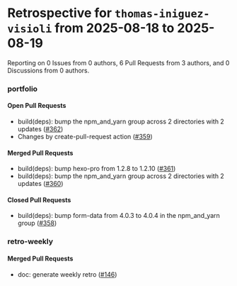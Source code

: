 # Retrospective for `thomas-iniguez-visioli` from 2025-08-18 to 2025-08-19

Reporting on 0 Issues from 0 authors, 6 Pull Requests from 3 authors, and 0 Discussions from 0 authors.


### portfolio

#### Open Pull Requests

- build(deps): bump the npm_and_yarn group across 2 directories with 2 updates ([#362](https://github.com/thomas-iniguez-visioli/portfolio/pull/362))
- Changes by create-pull-request action ([#359](https://github.com/thomas-iniguez-visioli/portfolio/pull/359))

#### Merged Pull Requests

- build(deps): bump hexo-pro from 1.2.8 to 1.2.10 ([#361](https://github.com/thomas-iniguez-visioli/portfolio/pull/361))
- build(deps): bump the npm_and_yarn group across 2 directories with 2 updates ([#360](https://github.com/thomas-iniguez-visioli/portfolio/pull/360))

#### Closed Pull Requests

- build(deps): bump form-data from 4.0.3 to 4.0.4 in the npm_and_yarn group ([#358](https://github.com/thomas-iniguez-visioli/portfolio/pull/358))

### retro-weekly

#### Merged Pull Requests

- doc: generate weekly retro ([#146](https://github.com/thomas-iniguez-visioli/retro-weekly/pull/146))